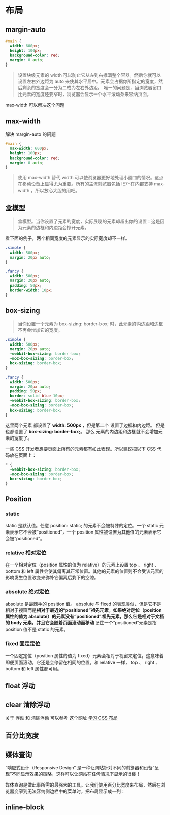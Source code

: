 # 布局

## margin-auto

```css
#main {
  width: 600px;
  height: 100px;
  background-color: red;
  margin: 0 auto;
}
```

> 设置块级元素的 width 可以防止它从左到右撑满整个容器。然后你就可以设置左右外边距为 auto 来使其水平居中。元素会占据你所指定的宽度，然后剩余的宽度会一分为二成为左右外边距。
> 唯一的问题是，当浏览器窗口比元素的宽度还要窄时，浏览器会显示一个水平滚动条来容纳页面。

max-width 可以解决这个问题

## max-width

解决 margin-auto 的问题

```css
#main {
  max-width: 600px;
  height: 100px;
  background-color: red;
  margin: 0 auto;
}
```

> 使用 max-width 替代 width 可以使浏览器更好地处理小窗口的情况。这点在移动设备上显得尤为重要。所有的主流浏览器包括 IE7+在内都支持 max-width ，所以放心大胆的用吧。

## 盒模型

> 盒模型。当你设置了元素的宽度，实际展现的元素却超出你的设置：这是因为元素的边框和内边距会撑开元素。

看下面的例子，两个相同宽度的元素显示的实际宽度却不一样。

```css
.simple {
  width: 500px;
  margin: 20px auto;
}

.fancy {
  width: 500px;
  margin: 20px auto;
  padding: 50px;
  border-width: 10px;
}
```

## box-sizing

> 当你设置一个元素为 box-sizing: border-box; 时，此元素的内边距和边框不再会增加它的宽度。

```css
.simple {
  width: 500px;
  margin: 20px auto;
  -webkit-box-sizing: border-box;
  -moz-box-sizing: border-box;
  box-sizing: border-box;
}

.fancy {
  width: 500px;
  margin: 20px auto;
  padding: 50px;
  border: solid blue 10px;
  -webkit-box-sizing: border-box;
  -moz-box-sizing: border-box;
  box-sizing: border-box;
}
```

这里两个元素 都设置了 **width: 500px** ，但是第二个 设置了边框和内边距。 但是也都设置了 **box-sizing: border-box;**。
那么 元素的内边距和边框就不会增加元素的宽度了。

一些 CSS 开发者想要页面上所有的元素都有如此表现。所以建议把以下 CSS 代码放在页面上：

```css
* {
  -webkit-box-sizing: border-box;
  -moz-box-sizing: border-box;
  box-sizing: border-box;
}
```

## Position

### static

static 是默认值。任意 position: static; 的元素不会被特殊的定位。一个 static 元素表示它不会被“positioned”，一个 position 属性被设置为其他值的元素表示它会被“positioned”。

### relative 相对定位

在一个相对定位（position 属性的值为 relative）的元素上设置 top 、 right 、 bottom 和 left 属性会使其偏离其正常位置。其他的元素的位置则不会受该元素的影响发生位置改变来弥补它偏离后剩下的空隙。

### absolute 绝对定位

absolute 是最棘手的 position 值。 absolute 与 fixed 的表现类似，但是它不是相对于视窗而是**相对于最近的“positioned”祖先元素**。**如果绝对定位（position 属性的值为 absolute）的元素没有“positioned”祖先元素，那么它是相对于文档的 body 元素，并且它会随着页面滚动而移动** 记住一个“positioned”元素是指 position 值不是 static 的元素。

### fixed 固定定位

一个固定定位（position 属性的值为 fixed）元素会相对于视窗来定位，这意味着即便页面滚动，它还是会停留在相同的位置。和 relative 一样， top 、 right 、 bottom 和 left 属性都可用。

## float 浮动

## clear 清除浮动

关于 浮动 和 清除浮动 可以参考 这个网址 [学习 CSS 布局](http://zh.learnlayout.com/float.html)

## 百分比宽度

## 媒体查询

“响应式设计（Responsive Design” 是一种让网站针对不同的浏览器和设备“呈现”不同显示效果的策略，这样可以让网站在任何情况下显示的很棒！

媒体查询是做此事所需的最强大的工具。让我们使用百分比宽度来布局，然后在浏览器变窄到无法容纳侧边栏中的菜单时，把布局显示成一列：

## inline-block
